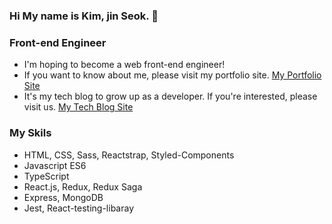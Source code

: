 ### Hi My name is Kim, jin Seok. 👋

### Front-end Engineer
- I'm hoping to become a web front-end engineer!
- If you want to know about me, please visit my portfolio site. [My Portfolio Site](https://k0502s.github.io/Kim-Jin-Seok-Portfolio)
- It's my tech blog to grow up as a developer. If you're interested, please visit us. [My Tech Blog Site](https://k0502s.tistory.com)

### My Skils
- HTML, CSS, Sass, Reactstrap, Styled-Components
- Javascript ES6
- TypeScript
- React.js, Redux, Redux Saga
- Express, MongoDB
- Jest, React-testing-libaray



<!--
**k0502s/k0502s** is a ✨ _special_ ✨ repository because its `README.md` (this file) appears on your GitHub profile.

Here are some ideas to get you started:

- 🔭 I’m currently working on ...
- 🌱 I’m currently learning ...
- 👯 I’m looking to collaborate on ...
- 🤔 I’m looking for help with ...
- 💬 Ask me about ...
- 📫 How to reach me: ...
- 😄 Pronouns: ...
- ⚡ Fun fact: ...
-->

